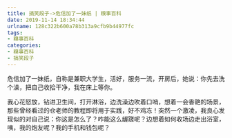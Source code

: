 ```yaml
---
title: 搞笑段子->危信加了一妹纸 | 糗事百科
date: 2019-11-14 18:34:44
urlname: 128c322b600a78b313a9cfb9b44977fc
tags: 
- 糗事百科
categories:
- 糗事百科
- 搞笑段子
---
```

危信加了一妹纸，自称是兼职大学生，活好，服务一流，开房后，她说：你先去洗个澡，把自己收拾干净，我在床上等你。

我心花怒放，钻进卫生间，打开淋浴，边洗澡边吹着口哨，想着一会香艳的场景，那些曾经看过的仓老师的教程即将用于实践，好不鸡冻！突然一个激凌，我良心发现似的对自己说：你这是怎么了？咋能这么龌蹉呢？边想着如何收场边走出浴室，咦，我的炮友呢？我的手机和钱包呢？


